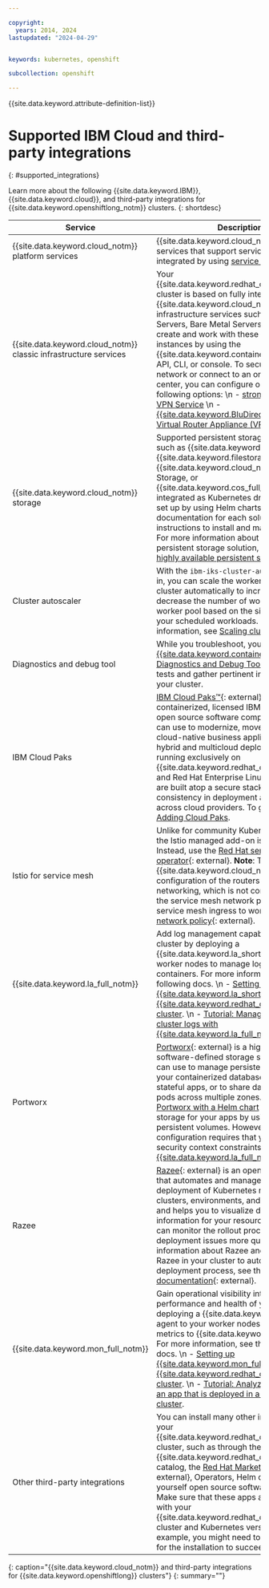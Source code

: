 ```yaml
---

copyright:
  years: 2014, 2024
lastupdated: "2024-04-29"


keywords: kubernetes, openshift

subcollection: openshift

---
```



{{site.data.keyword.attribute-definition-list}}




# Supported IBM Cloud and third-party integrations
{: #supported_integrations}

Learn more about the following {{site.data.keyword.IBM}}, {{site.data.keyword.cloud}}, and third-party integrations for {{site.data.keyword.openshiftlong_notm}} clusters.
{: shortdesc}

|Service|Description|
|----|----|
| {{site.data.keyword.cloud_notm}} platform services | {{site.data.keyword.cloud_notm}} platform services that support service keys can be integrated by using [service binding](/docs/openshift?topic=openshift-service-binding). |
| {{site.data.keyword.cloud_notm}} classic infrastructure services | Your {{site.data.keyword.redhat_openshift_notm}} cluster is based on fully integrated {{site.data.keyword.cloud_notm}} classic infrastructure services such as Virtual Servers, Bare Metal Servers, or VLANs. You create and work with these services instances by using the {{site.data.keyword.containerlong_notm}} API, CLI, or console. To secure your cluster network or connect to an on-prem data center, you can configure one of the following options:  \n - [strongSwan IPSec VPN Service](/docs/openshift?topic=openshift-vpn#vpn-setup)  \n - [{{site.data.keyword.BluDirectLink}}](/docs/dl?topic=dl-get-started-with-ibm-cloud-dl)  \n - [Virtual Router Appliance (VRA)](/docs/openshift?topic=openshift-vpn#vyatta) |
| {{site.data.keyword.cloud_notm}} storage | Supported persistent storage solutions, such as {{site.data.keyword.cloud_notm}} {{site.data.keyword.filestorage_short}}, {{site.data.keyword.cloud_notm}} Block Storage, or {{site.data.keyword.cos_full_notm}} are integrated as Kubernetes drivers and can be set up by using Helm charts. The storage documentation for each solution includes instructions to install and manage storage. For more information about choosing a persistent storage solution, see [Planning highly available persistent storage](/docs/openshift?topic=openshift-storage-plan). |
| Cluster autoscaler | With the `ibm-iks-cluster-autoscaler` plug-in, you can scale the worker pools in your cluster automatically to increase or decrease the number of worker nodes in the worker pool based on the sizing requests of your scheduled workloads. For more information, see [Scaling clusters](/docs/openshift?topic=openshift-cluster-scaling-install-addon). |
| Diagnostics and debug tool | While you troubleshoot, you can use the [{{site.data.keyword.containerlong_notm}} Diagnostics and Debug Tool add-on](/docs/openshift?topic=openshift-debug-tool) to run tests and gather pertinent information from your cluster. |
| IBM Cloud Paks | [IBM Cloud Paks&trade;](https://www.ibm.com/cloud-paks/){: external} are containerized, licensed IBM middleware and open source software components that you can use to modernize, move, and build cloud-native business applications in hybrid and multicloud deployments. By running exclusively on {{site.data.keyword.redhat_openshift_notm}} and Red Hat Enterprise Linux, Cloud Paks are built atop a secure stack and maintain consistency in deployment and behavior across cloud providers. To get started, see [Adding Cloud Paks](/docs/openshift?topic=openshift-openshift_cloud_paks). |
| Istio for service mesh | Unlike for community Kubernetes clusters, the Istio managed add-on is not supported. Instead, use the [Red Hat service mesh operator](https://docs.openshift.com/container-platform/4.14/service_mesh/v1x/servicemesh-release-notes.html){: external}. **Note**: The default {{site.data.keyword.cloud_notm}} configuration of the routers enables host networking, which is not compatible with the service mesh network policy. For the service mesh ingress to work, [apply a network policy](https://gist.githubusercontent.com/kitch/39c504a2ed9e381c2aadea436d5b52e4/raw/d8efa69f41d41425b16bb363a881a98d40d3708c/mesh-policy.yaml){: external}. |
| {{site.data.keyword.la_full_notm}} | Add log management capabilities to your cluster by deploying a {{site.data.keyword.la_short}} agent to your worker nodes to manage logs from your pod containers. For more information, see the following docs.  \n - [Setting up {{site.data.keyword.la_short}} in a {{site.data.keyword.redhat_openshift_notm}} cluster](/docs/openshift?topic=openshift-health#openshift_logging).  \n - [Tutorial: Managing Kubernetes cluster logs with {{site.data.keyword.la_full_notm}}](/docs/log-analysis?topic=log-analysis-tutorial-use-logdna). |
| Portworx | [Portworx](https://portworx.com/services/kubernetes-storage/){: external} is a highly available software-defined storage solution that you can use to manage persistent storage for your containerized databases and other stateful apps, or to share data between pods across multiple zones. You can [install Portworx with a Helm chart](/docs/openshift?topic=openshift-storage_portworx_about) and provision storage for your apps by using Kubernetes persistent volumes. However, the default configuration requires that you modify the security context constraints, similar to [{{site.data.keyword.la_full_notm}}](/docs/openshift?topic=openshift-health#openshift_logging). |
| Razee | [Razee](https://razee.io/){: external} is an open-source project that automates and manages the deployment of Kubernetes resources across clusters, environments, and cloud providers, and helps you to visualize deployment information for your resources so that you can monitor the rollout process and find deployment issues more quickly. For more information about Razee and how to set up Razee in your cluster to automate your deployment process, see the [Razee documentation](https://github.com/razee-io/Razee){: external}. |
| {{site.data.keyword.mon_full_notm}} | Gain operational visibility into the performance and health of your apps by deploying a {{site.data.keyword.mon_short}} agent to your worker nodes to forward metrics to {{site.data.keyword.mon_full}}. For more information, see the following docs.  \n - [Setting up {{site.data.keyword.mon_full_notm}} in a {{site.data.keyword.redhat_openshift_notm}} cluster](/docs/openshift?topic=openshift-health-monitor).  \n - [Tutorial: Analyzing metrics for an app that is deployed in a Kubernetes cluster](/docs/monitoring?topic=monitoring-kubernetes_cluster#kubernetes_cluster). |
| Other third-party integrations | You can install many other integrations into your {{site.data.keyword.redhat_openshift_notm}} cluster, such as through the {{site.data.keyword.redhat_openshift_notm}} catalog, the [Red Hat Marketplace](https://swc.saas.ibm.com/en-us/redhat-marketplace/documentation/getting-started){: external}, Operators, Helm charts, or do-it-yourself open source software installations. Make sure that these apps are compatible with your {{site.data.keyword.redhat_openshift_notm}} cluster and Kubernetes version. For example, you might need to [update the app](/docs/openshift?topic=openshift-plan_deploy#openshift_move_apps_scenarios) for the installation to succeed. |
{: caption="{{site.data.keyword.cloud_notm}} and third-party integrations for {{site.data.keyword.openshiftlong}} clusters"}
{: summary=""}






